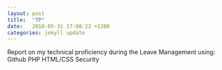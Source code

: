 ```yaml
---
layout: post
title:  "TP"
date:   2018-05-31 17:08:22 +1200
categories: jekyll update
---
```

<p>
Report on my technical proficiency during the Leave Management
using:
Github
PHP
HTML/CSS
Security
</p>
